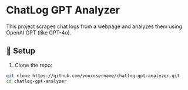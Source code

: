 # ChatLog GPT Analyzer

This project scrapes chat logs from a webpage and analyzes them using OpenAI GPT (like GPT-4o).

## 🔧 Setup

1. Clone the repo:
```bash
git clone https://github.com/yourusername/chatlog-gpt-analyzer.git
cd chatlog-gpt-analyzer
